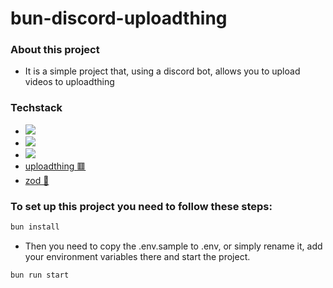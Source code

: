 # bun-discord-uploadthing

### About this project

- It is a simple project that, using a discord bot, allows you to upload videos to uploadthing

### Techstack

- <a href="https://bun.sh/docs">![](https://img.shields.io/badge/bun-282a36?style=for-the-badge&logo=bun&logoColor=fbf0df)</a>
- <a href="https://discord.js.org">![](https://img.shields.io/badge/Discord-5865F2?style=for-the-badge&logo=discord&logoColor=white)</a>
- <a href="https://expressjs.com">![](https://img.shields.io/badge/Express%20js-000000?style=for-the-badge&logo=express&logoColor=white)</a>
- <a href="https://docs.uploadthing.com">uploadthing 🟥</a>
- <a href="https://zod.dev">zod 💎</a>

### To set up this project you need to follow these steps:

```bash
bun install
```

- Then you need to copy the .env.sample to .env, or simply rename it, add your environment variables there and start the project.

```bash
bun run start
```
